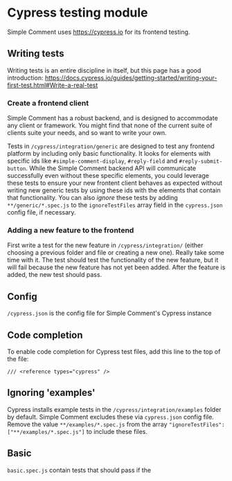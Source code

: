# Cypress testing module

Simple Comment uses <https://cypress.io> for its frontend testing. 

## Writing tests

Writing tests is an entire discipline in itself, but this page has a good introduction: <https://docs.cypress.io/guides/getting-started/writing-your-first-test.html#Write-a-real-test>

### Create a frontend client

Simple Comment has a robust backend, and is designed to accommodate any client or framework. You might find that none of the current suite of clients suite your needs, and so want to write your own.

Tests in `/cypress/integration/generic` are designed to test any frontend platform by including only basic functionality. It looks for elements with specific ids like `#simple-comment-display`, `#reply-field` and `#reply-submit-button`.  While the Simple Comment backend API will communicate successfully even without these specific elements, you could leverage these tests to ensure your new frontent client behaves as expected without writing new generic tests by using these ids with the elements that contain that functionality. You can also *ignore* these tests by adding `**/generic/*.spec.js` to the `ignoreTestFiles` array field in the `cypress.json` config file, if necessary.

### Adding a new feature to the frontend

First write a test for the new feature in `/cypress/integration/` (either choosing a previous folder and file or creating a new one). Really take some time with it. The test should test the functionality of the new feature, but it will fail because the new feature has not yet been added. After the feature is added, the new test should pass.

## Config

`/cypress.json` is the config file for Simple Comment's Cypress instance

## Code completion

To enable code completion for Cypress test files, add this line to the top of the file:

`/// <reference types="cypress" />`

## Ignoring 'examples'

Cypress installs example tests in the `/cypress/integration/examples` folder by default. Simple Comment excludes these via `cypress.json` config file. Remove the value `**/examples/*.spec.js` from the array `"ignoreTestFiles":["**/examples/*.spec.js"]` to include these files.

## Basic

`basic.spec.js` contain tests that should pass if the 

